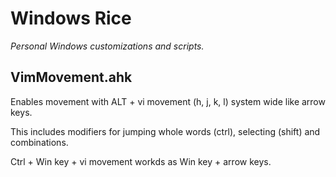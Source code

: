 # Windows Rice
*Personal Windows customizations and scripts.* 

## VimMovement.ahk
Enables movement with ALT + vi movement (h, j, k, l) system wide like arrow keys.

This includes modifiers for jumping whole words (ctrl), selecting (shift) and combinations.

Ctrl + Win key + vi movement workds as Win key + arrow keys. 
